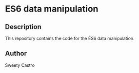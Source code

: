ES6 data manipulation
=====================
## Description
This repository contains the code for the ES6 data manipulation. 

## Author
Sweety Castro   